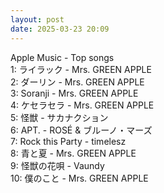 ```yaml
---
layout: post
date: 2025-03-23 20:09
---
```


Apple Music - Top songs<br />
1: ライラック - Mrs. GREEN APPLE<br />
2: ダーリン - Mrs. GREEN APPLE<br />
3: Soranji - Mrs. GREEN APPLE<br />
4: ケセラセラ - Mrs. GREEN APPLE<br />
5: 怪獣 - サカナクション<br />
6: APT. - ROSÉ & ブルーノ・マーズ<br />
7: Rock this Party - timelesz<br />
8: 青と夏 - Mrs. GREEN APPLE<br />
9: 怪獣の花唄 - Vaundy<br />
10: 僕のこと - Mrs. GREEN APPLE<br />
